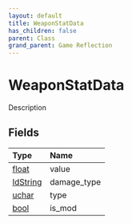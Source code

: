 ```yaml
---
layout: default
title: WeaponStatData
has_children: false
parent: Class
grand_parent: Game Reflection
---
```

# WeaponStatData
Description 

## Fields

| Type | Name |
|:----------|:--------------|
| [float](/riftbreaker-wiki/docs/game-reflection/components/float/) | value |
| [IdString](/riftbreaker-wiki/docs/game-reflection/components/id_string/) | damage_type |
| [uchar](/riftbreaker-wiki/docs/game-reflection/enums/uchar/) | type |
| [bool](/riftbreaker-wiki/docs/game-reflection/components/bool/) | is_mod |

